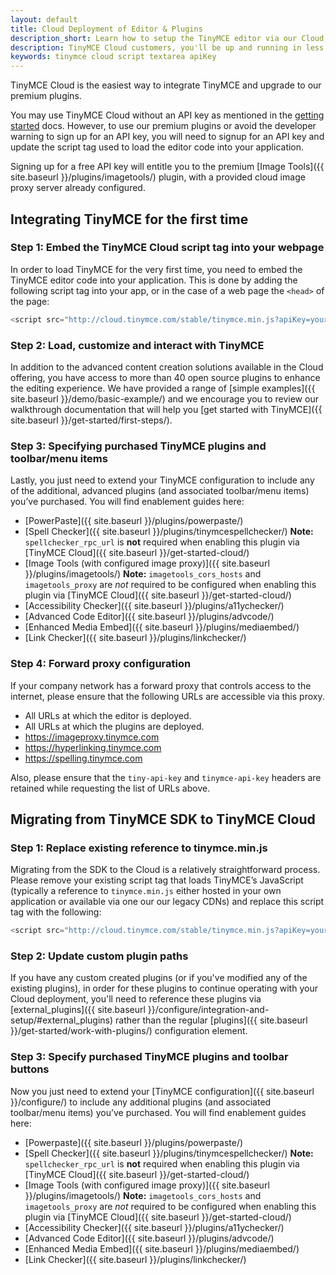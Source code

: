 ```yaml
---
layout: default
title: Cloud Deployment of Editor & Plugins
description_short: Learn how to setup the TinyMCE editor via our Cloud, or migrate from the SDK.
description: TinyMCE Cloud customers, you'll be up and running in less than 5 minutes.
keywords: tinymce cloud script textarea apiKey
---
```


TinyMCE Cloud is the easiest way to integrate TinyMCE and upgrade to our premium plugins.

You may use TinyMCE Cloud without an API key as mentioned in the [getting started]({{site.baseurl}}/get-started) docs. However, to use our premium plugins or avoid the developer warning to sign up for an API key, you will need to signup for an API key and update the script tag used to load the editor code into your application.

Signing up for a free API key will entitle you to the premium [Image Tools]({{  site.baseurl }}/plugins/imagetools/) plugin, with a provided cloud image proxy server already configured.

## Integrating TinyMCE for the first time

### Step 1: Embed the TinyMCE Cloud script tag into your webpage

In order to load TinyMCE for the very first time, you need to embed the TinyMCE editor code into your application. This is done by adding the following script tag into your app, or in the case of a web page the `<head>` of the page:

```js
<script src="http://cloud.tinymce.com/stable/tinymce.min.js?apiKey=your_API_key"></script>
```

### Step 2: Load, customize and interact with TinyMCE

In addition to the advanced content creation solutions available in the Cloud offering, you have access to more than 40 open source plugins to enhance the editing experience. We have provided a range of [simple examples]({{ site.baseurl }}/demo/basic-example/) and we encourage you to review our walkthrough documentation that will help you [get started with TinyMCE]({{ site.baseurl }}/get-started/first-steps/).

### Step 3: Specifying purchased TinyMCE plugins and toolbar/menu items

Lastly, you just need to extend your TinyMCE configuration to include any of the additional, advanced plugins (and associated toolbar/menu items) you’ve purchased. You will find enablement guides here:

* [PowerPaste]({{ site.baseurl }}/plugins/powerpaste/)
* [Spell Checker]({{ site.baseurl }}/plugins/tinymcespellchecker/)
**Note:** `spellchecker_rpc_url` is **not** required when enabling this plugin via [TinyMCE Cloud]({{ site.baseurl }}/get-started-cloud/)
* [Image Tools (with configured image proxy)]({{ site.baseurl }}/plugins/imagetools/)
**Note:** `imagetools_cors_hosts` and `imagetools_proxy` are *not* required to be configured when enabling this plugin via [TinyMCE Cloud]({{ site.baseurl }}/get-started-cloud/)
* [Accessibility Checker]({{ site.baseurl }}/plugins/a11ychecker/)
* [Advanced Code Editor]({{ site.baseurl }}/plugins/advcode/)
* [Enhanced Media Embed]({{ site.baseurl }}/plugins/mediaembed/)
* [Link Checker]({{ site.baseurl }}/plugins/linkchecker/)

### Step 4: Forward proxy configuration
If your company network has a forward proxy that controls access to the internet, please ensure that the following URLs are accessible via this proxy.

* All URLs at which the editor is deployed.
* All URLs at which the plugins are deployed.
* https://imageproxy.tinymce.com
* https://hyperlinking.tinymce.com
* https://spelling.tinymce.com

Also, please ensure that the `tiny-api-key` and `tinymce-api-key` headers are retained while requesting the list of URLs above.

## Migrating from TinyMCE SDK to TinyMCE Cloud

### Step 1: Replace existing reference to tinymce.min.js

Migrating from the SDK to the Cloud is a relatively straightforward process. Please remove your existing script tag that loads TinyMCE’s JavaScript (typically a reference to `tinymce.min.js` either hosted in your own application or available via one our our legacy CDNs) and replace this script tag with the following:

```js
<script src="http://cloud.tinymce.com/stable/tinymce.min.js?apiKey=your_API_key"></script>
```

### Step 2: Update custom plugin paths

If you have any custom created plugins (or if you've modified any of the existing plugins), in order for these plugins to continue operating with your Cloud deployment, you'll need to reference these plugins via [external_plugins]({{ site.baseurl }}/configure/integration-and-setup/#external_plugins) rather than the regular [plugins]({{ site.baseurl }}/get-started/work-with-plugins/) configuration element.

### Step 3: Specify purchased TinyMCE plugins and toolbar buttons

Now you just need to extend your [TinyMCE configuration]({{ site.baseurl }}/configure/) to include any additional plugins (and associated toolbar/menu items) you’ve purchased. You will find enablement guides here:

* [Powerpaste]({{ site.baseurl }}/plugins/powerpaste/)
* [Spell Checker]({{ site.baseurl }}/plugins/tinymcespellchecker/)
**Note:** `spellchecker_rpc_url` is **not** required when enabling this plugin via [TinyMCE Cloud]({{ site.baseurl }}/get-started-cloud/)
* [Image Tools (with configured image proxy)]({{ site.baseurl }}/plugins/imagetools/)
**Note:** `imagetools_cors_hosts` and `imagetools_proxy` are *not* required to be configured when enabling this plugin via [TinyMCE Cloud]({{ site.baseurl }}/get-started-cloud/)
* [Accessibility Checker]({{ site.baseurl }}/plugins/a11ychecker/)
* [Advanced Code Editor]({{ site.baseurl }}/plugins/advcode/)
* [Enhanced Media Embed]({{ site.baseurl }}/plugins/mediaembed/)
* [Link Checker]({{ site.baseurl }}/plugins/linkchecker/)
